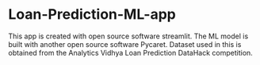 # Loan-Prediction-ML-app
This app is created with open source software streamlit. The ML model is built with another open source software Pycaret. Dataset used in this is obtained from the Analytics Vidhya Loan Prediction DataHack competition.

